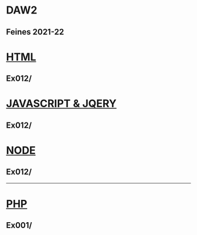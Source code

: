 # DAW2
Feines 2021-22
 ---
 # [HTML](https://github.com/paurigine/DAW2/tree/main/html)
 ## Ex012/
 # [JAVASCRIPT & JQERY](https://github.com/paurigine/DAW2/tree/main/jscript)
 ## Ex012/
 # [NODE](https://github.com/paurigine/DAW2/tree/main/node)
 ## Ex012/
 ---
 # [PHP](https://github.com/paurigine/DAW2/tree/main/php)
 ## Ex001/

